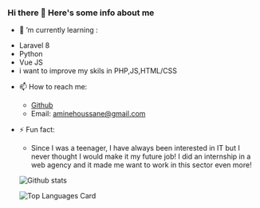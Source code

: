### Hi there 👋  Here's some info about me


- 🔭 ’m currently learning : 
 * Laravel 8 
 * Python
 * Vue JS
 * i want to improve my skils in PHP,JS,HTML/CSS

- 📫 How to reach me: 
  * [Github](https://github.com/AminoPapy95)
  * Email: aminehoussane@gmail.com

- ⚡ Fun fact:
  * Since I was a teenager, I have always been interested in IT but I never thought I would make it my future job! I did an internship in a web agency and it made me     want to work in this sector even more!
    
   ![Github stats](https://github-readme-stats.vercel.app/api?username=AminoPapy95&theme=highcontrast&show_icons=true&count_private=true)
   
   ![Top Languages Card](https://github-readme-stats.vercel.app/api/top-langs/?username=AminoPapy95)
     
     
<!--
**AminoPapy95/AminoPapy95** is a ✨ _special_ ✨ repository because its `README.md` (this file) appears on your GitHub profile.

Here are some ideas to get you started:

- 🔭 I’m currently working on ...
- 🌱 I’m currently learning ...
- 👯 I’m looking to collaborate on ...
- 🤔 I’m looking for help with ...
- 💬 Ask me about ...
- 📫 How to reach me: ...
- 😄 Pronouns: ...
- ⚡ Fun fact: ...
-->
